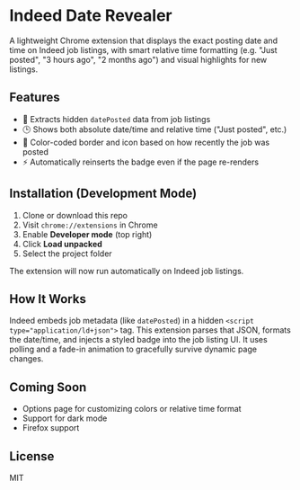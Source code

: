 # Indeed Date Revealer

A lightweight Chrome extension that displays the exact posting date and time on Indeed job listings, with smart relative time formatting (e.g. "Just posted", "3 hours ago", "2 months ago") and visual highlights for new listings.

## Features

- 📅 Extracts hidden `datePosted` data from job listings
- 🕒 Shows both absolute date/time and relative time ("Just posted", etc.)
- 🎨 Color-coded border and icon based on how recently the job was posted
- ⚡ Automatically reinserts the badge even if the page re-renders

## Installation (Development Mode)

1. Clone or download this repo
2. Visit `chrome://extensions` in Chrome
3. Enable **Developer mode** (top right)
4. Click **Load unpacked**
5. Select the project folder

The extension will now run automatically on Indeed job listings.

## How It Works

Indeed embeds job metadata (like `datePosted`) in a hidden `<script type="application/ld+json">` tag. This extension parses that JSON, formats the date/time, and injects a styled badge into the job listing UI. It uses polling and a fade-in animation to gracefully survive dynamic page changes.

## Coming Soon

- Options page for customizing colors or relative time format
- Support for dark mode
- Firefox support

## License

MIT

